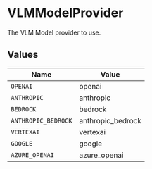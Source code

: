 # VLMModelProvider

The VLM Model provider to use.


## Values

| Name                | Value               |
| ------------------- | ------------------- |
| `OPENAI`            | openai              |
| `ANTHROPIC`         | anthropic           |
| `BEDROCK`           | bedrock             |
| `ANTHROPIC_BEDROCK` | anthropic_bedrock   |
| `VERTEXAI`          | vertexai            |
| `GOOGLE`            | google              |
| `AZURE_OPENAI`      | azure_openai        |